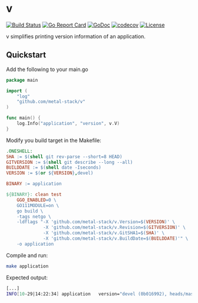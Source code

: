 # v
[![Build Status](https://travis-ci.org/metal-stack/v.svg?branch=master)](https://travis-ci.org/metal-stack/v)
[![Go Report Card](https://goreportcard.com/badge/github.com/metal-stack/v)](https://goreportcard.com/report/github.com/metal-stack/v)
[![GoDoc](https://godoc.org/github.com/metal-stack/v?status.svg)](https://pkg.go.dev/github.com/metal-stack/v)
[![codecov](https://codecov.io/gh/metal-stack/v/branch/master/graph/badge.svg)](https://codecov.io/gh/metal-stack/v)
[![License](https://img.shields.io/badge/license-MIT-blue.svg)](https://github.com/metal-stack/v/blob/master/LICENSE)


v simplifies printing version information of an application.

## Quickstart

Add the following to your main.go


```go
package main

import (
    "log"
    "github.com/metal-stack/v"
)

func main() {
    log.Info("application", "version", v.V)
}

```

Modify you build target in the Makefile:

```Makefile
.ONESHELL:
SHA := $(shell git rev-parse --short=8 HEAD)
GITVERSION := $(shell git describe --long --all)
BUILDDATE := $(shell date -Iseconds)
VERSION := $(or ${VERSION},devel)

BINARY := application

${BINARY}: clean test
    GGO_ENABLED=0 \
    GO111MODULE=on \
    go build \
    -tags netgo \
    -ldflags "-X 'github.com/metal-stack/v.Version=$(VERSION)' \
              -X 'github.com/metal-stack/v.Revision=$(GITVERSION)' \
              -X 'github.com/metal-stack/v.GitSHA1=$(SHA)' \
              -X 'github.com/metal-stack/v.BuildDate=$(BUILDDATE)'" \
    -o application

```

Compile and run:

```bash
make application
```

Expected output:

```bash
[...]
INFO[10-29|14:22:34] application   version="devel (0b016992), heads/master-0-g0b01699, 2019-05-29T14:22:26+01:00, go1.16"
```
